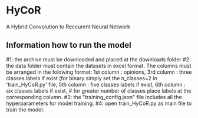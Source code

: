 # HyCoR
A Hybrid Convolution to Reccurent Neural Network

Information how to run the model
--------------------------------
#1: the archive must be downloaded and placed at the downloads folder
#2: the data folder must contain the datasets in excel format. The columns must be arranged in the folowing format:
	1st column : opinions,
	3rd column : three classes labels if exist (for binary simply set the n_classes=2 in 'train_HyCoR.py' file,
	5th column : five classes labels if exist,
	6th column : six classes labels if exist,
	# for greater number of classes place labels at the corresponding column.
#3: the "training_config.json" file includes all the hyperparameters for model training.
#4: open train_HyCoR.py as main file to train the model.
